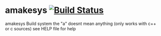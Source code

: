 # amakesys  [![Build Status](https://travis-ci.org/AlphaDinosaur89/amakesys.svg?branch=master)](https://travis-ci.org/AlphaDinosaur89/amakesys)
amakesys Build system the "a" doesnt mean anything (only works with c++ or c sources)
see HELP file for help

